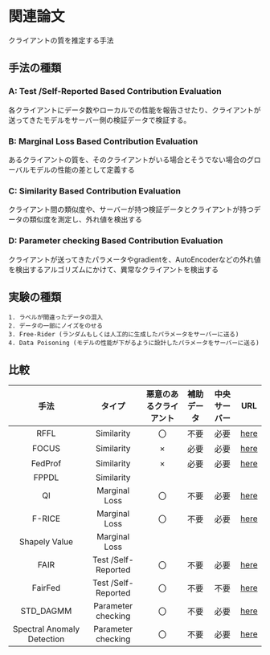 # 関連論文

クライアントの質を推定する手法

## 手法の種類

### A: Test /Self-Reported Based Contribution Evaluation

各クライアントにデータ数やローカルでの性能を報告させたり、クライアントが送ってきたモデルをサーバー側の検証データで検証する。

### B: Marginal Loss Based Contribution Evaluation

あるクライアントの質を、そのクライアントがいる場合とそうでない場合のグローバルモデルの性能の差として定義する

### C: Similarity Based Contribution Evaluation

クライアント間の類似度や、サーバーが持つ検証データとクライアントが持つデータの類似度を測定し、外れ値を検出する


### D: Parameter checking Based Contribution Evaluation

クライアントが送ってきたパラメータやgradientを、AutoEncoderなどの外れ値を検出するアルゴリズムにかけて、異常なクライアントを検出する

## 実験の種類

    1. ラベルが間違ったデータの混入
    2. データの一部にノイズをのせる
    3. Free-Rider (ランダムもしくは人工的に生成したパラメータをサーバーに送る)
    4. Data Poisoning (モデルの性能が下がるように設計したパラメータをサーバーに送る)

## 比較

| 手法  |    タイプ     | 悪意のあるクライアント | 補助データ | 中央サーバー |                                  URL                                  |
|:-----:|:----------:|:-------------:|:-----:|:------:|:---------------------------------------------------------------------:|
| RFFL  | Similarity |       〇       |  不要   |   必要   |            [here](https://arxiv.org/pdf/2011.10464v2.pdf)             |
| FOCUS | Similarity |       ×       |  必要   |   必要   | [here](https://link.springer.com/chapter/10.1007/978-3-030-63076-8_8) |
|FedProf|Similarity|×|必要|必要| [here](https://arxiv.org/abs/2102.01733) |
|FPPDL|Similarity|||||
|QI|Marginal Loss|〇|不要|必要| [here](https://arxiv.org/abs/2007.06236) |
|F-RICE|Marginal Loss|〇|不要|必要| [here](https://ieeexplore.ieee.org/document/9425266)|
|Shapely Value|Marginal Loss||||
|FAIR|Test /Self-Reported|〇|不要|必要| [here](https://ieeexplore.ieee.org/document/9488743)|
|FairFed|Test /Self-Reported|〇|不要|不要| [here](https://ieeexplore.ieee.org/document/9425266) |
|STD_DAGMM|Parameter checking|〇|不要|必要| [here](https://arxiv.org/abs/1911.12560) |
|Spectral Anomaly Detection|Parameter checking|〇|不要|必要| [here](https://arxiv.org/abs/2002.00211) |